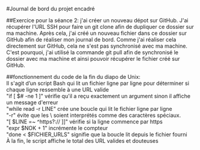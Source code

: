 #Journal de bord du projet encadré

##Exercice pour la séance 2: j'ai créer un nouveau dépot sur GitHub. J'ai récupérer l'URL SSH pour faire un git clone afin de dupliquer ce dossier sur ma machine. Après cela, j'ai créé un nouveau fichier dans ce dossier sur GitHub afin de réaliser mon journal de bord. Comme j'ai réaliser cela directement sur GitHub, cela ne s'est pas synchronisé avec ma machine. C'est pourquoi, j'ai utilisé la commande git pull afin de synchronisé le dossier avec ma machine et ainsi pouvoir récupérer le fichier créé sur GitHub.

##fonctionnement du code de la fin du diapo de Unix:  
Il s'agit d’un script Bash qui lit un fichier ligne par ligne pour déterminer si chaque ligne ressemble à une URL valide  
"if [ $# -ne 1 ]" vérifie qu'il a reçu exactement un argument sinon il affiche un message d'erreur  
"while read -r LINE" crée une boucle qui lit le fichier ligne par ligne  
"-r" évite que les \ soient interprétés comme des caractères spéciaux.  
"[ $LINE =~ ^https?:// ]]" vérifie si la ligne commence par https  
"expr $NOK + 1" incrémente le compteur  
"done < $FICHIER_URLS" signifie que la boucle lit depuis le fichier fourni  
À la fin, le script affiche le total des URL valides et douteuses
